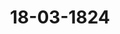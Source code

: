 ---  
schema: default  
title: 18-03-1824  
organization: Team Charlie  
notes: "<p>Description</p><p>Zehnte Sitzung.

Geschehen, Frankfurt den 18. März 1824.

in Gegenwart

aller in der neunten Sitzung Anwesenden.

</p><p>§.66</p><p>Substitutionen.

Präsidium eröffnet, daß die für die letzte Sitzung angezeigten Substitutionen noch

fortbestehen.

</p><p>§.67</p><p>Bundesleistungen nach der Bundesmatrikel, insbesondere die Änstände

hierüber zwischen Reuß=Schleiz und Reuß=Lobenstein und Ebers

dorf.

(9. Sitz. §. 64 d J.)

Der Königlich=Sächsische Bundestagsgesandte, Herr von Carlowiz,

erstattet, Namens der in der ersten dießjährigen Sitzung (§. 12) gewählten Commission,

Vortrag über die Differenz zwischen den Fürstlich-Reussischen Häusern jüngerer Linie, dem

Hause Reuß=Schleiz, eines Theils, und den Häusern Reuß-Lobenstein und Reuß-Ebers

dorf, andern Theils, wegen des unter ihnen statt findenden Verhältnisses zu Vertheilung

der Bundesleistungen.

Der eigentliche Differenzpunct wird dahin angegeben:

das Haus Schleiz wolle den auf der Volkszahl eines jeden Bundesstaates beruhen

den Maaßstab der Bundesmatrikel zum Grunde gelegt wissen, hauptsächlich darum, weil

mit den Reichs- und Kreislasten auch der Maaßstab zu deren Vertheilung erloschen und

die Bundesmatrikel für alle Bundesglieder verbindlich sey;

die Häuser Lobenstein und Ebersdorf aber behaupteten den hausgesetzlichen Maaßstab,

wonach vorhin die Reichs- und Kreislasten vertheilt worden seyen, weil die jüngere Linie

im Bunde eine Gesammtheit constituire, mithin die Bundesmatrikel nur den Maaßstab für

die Leistungen dieser Gesammtheit gegen den Bund abgebe, während das Beitragsverhält

niß der einzelnen Häuser unter sich durch Hausverträge normirt sey; dieser hausgesetzliche

Maaßstab zur Subrepartition gründe sich auf ein Gemeinschafsverhältniß der gesammten

jüngern Linie, habe sich nicht bloß auf die Reichs- und Kreislasten, sondern auch auf andere

gemeinsame Lasten erstreckt und sey daher weder durch die Auflösung des Reichs noch

auch nachher erloschen.

Der Commissionsvortrag enthält in einer gedrängten Zusammenstellung dessen, worauf

es zur Uebersicht und Beurtheilung der Sache, aus dem Standpuncte der hohen Bundes

versammlung betrachtet, vorzüglich ankommt:

I. die Erörterung des Verhältnisses des Fürstlich-Reussischen Gesammthauses im Deut

schen Reiche und nach welchem hausgesetzlichen Maaßstabe die Reichs- und Kreislasten unter

die einzelnen Reussischen Häuser vertheilt wurden, mit Bemerkung der Ansichten der Be

theiligten über die Frage: ob jener Maaßstab durch die Auflösung des Reichs erloschen

sey? ferner

II. die Erörterung des Verhältnisses des Fürstlich-Reussischen Gesammthauses von

Auflösung des Deutschen Reichs an, bis zu der Gründung des Deutschen Bundes, und

wie damals die auf föderativen Verbindlichkeiten beruhenden Leistungen unter die einzelnen

Reussischen Häuser vertheilt wurden, mit Bemerkung der Ansichten der Betheiligten über

die Frage: ob der vorige hausgesetzliche Maaßstab hierbei als erloschen betrachtet worden sey?

III. die Darstellung des Verhältnisses des Fürstlich-Reussischen Gesammthauses im

Deutschen Bunde und was im Letztern über die Bundesleistungen und deren Vertheilung

festgesetzt sey, mit Bemerkung der Ansichten der betheiligten Reussischen Häuser über die

Frage: in wie fern die jüngere Linie Reuß im Bunde eine Gesammtheit constituire und

daher die Bundesmatrikel nur den Maaßstab der Leistung dieser Gesammtheit gegen den

Bund abgebe, während das Beitragsverhältniß der einzelnen Häuser unter sich durch Haus

verträge normirt werde?

IV. die Aeusserungen der betheiligten Fürstlich-Reussischen Häuser über den hausge

setzlichen Repartitionsmaaßstab, in geschichtlicher, rechtlicher und statistischer Beziehung;

V. die Anträge der betheiligten Fürstlich-Reussischen Häuser an die hohe Bundesver

sammlung, wonach

1) das Haus Schleiz bittet:

in dem geeigneten Wege zu bewirken, daß von saͤmmtlichen Haͤusern der Füͤrstlich

Reussischen jüngern Linie den übernommenen Verpflichtungen in der mehrerwähnten

Beziehung allenthalben gleichmäsig, nach dem bundesgesetzlichen Maaßstabe der Be

völkerung, Genuge geschehe, auch

— zu Vorbeugung aller künftigen Mißverständnisse, und damit nicht nur ein jeder

der betheiligten Staaten, sondern auch der Bund genau wisse, in welcher Maaße

die verschiedenen Bundeslande der drei Fürstlichen Häuser der jüngern Reussischen

Linie ihre matrikularmäsigen Verbindlichkeiten zu erfüllen haben — zu verfügen, daß

die Seelenzahl jedes einzelnen dieser drei Fürstlichen Häuser in die neu zu errich

tende Matrikel besonders eingetragen und somit der Maaßstab der erwähnten Lei

stungen ausdrücklich ausgesprochen werde.

2) die Häuser Lobenstein und Ebersdorf aber:

daß von Seiten der hohen Bundesversammlung ausgesprochen werde:

die Verpflichtung des Hauses Schleiz, wie die Häuser Lobenstein und Ebersdorf

sie behaupteten, gehe vor der Hand überwiegend hervor, und da Letztere zu Stellung

der Mannschaft des Contingents nach der Volkszahl sich eventuell erboten hätten,

so werde von dem Hause Schleiz erwartet, daß selbiges ihnen die zum Unterhalte

der erhöhten Mannschaftszahl erforderlichen Mittel in Gemäßheit der Hausverfas

sung gewähren werde. Im Uebrigen verlange der Bund, daß das Haus Schleiz

die Differenz mittelst des in der Reussischen Hausverfassung begründeten Verfah

rens zur Erledigung bringe, und wenn eine gütliche Vereinigung nicht zu Stande

komme, Klage anstelle. Die Bundesversammlung könne bei bestehenden Hausver

trägen, welche durch die Bundesverfassung garantirt erschienen, und die Mittel

zu gütlicher oder rechtlicher Ausgleichung darböten, nur dann einschreiten, wenn die

Entscheidung der Differenz durch die Familienausträge nicht zu erwarten sey, und

in der vorliegenden Sache erst dann, wenn das Haus Schleiz künftig aus dieser

Ursache direct und aus Gründen darauf antrage.

Endlich enthält dieser Vortrag

VI. das Gutachten der Commission.

Um den Grund und die Grenze der Competenz der hohen Bundesversammlung in

dieser Sache zu bezeichnen, wird bemerkt, daß die vorliegende Differenz zwischen den drei

Fürstlichen Häusern der jüngern Linie Reuß sich keineswegs -- wie die Häuser Lobenstein

und Ebersdorf annähmen — nur auf Gegenstände des innern Reussischen Staatsrechts be

schränkten, sondern daß vielmehr die hierbei zu entscheidenden Fragen zum Theile die Ver

fassung des Deutschen Bundes und nur zum Theile die Rechtsverhältnisse obiger drei Häu

ser unter sich beträfen.

Ueber erstere habe, der Wiener Schlußacte gemaͤß, die hohe Bundesversammlung zu

entscheiden, da, nach Art. 4 dieser Acte, der Gesammtheit der Bundesglieder die Befugniß

der Entwickelung und Ausbildung der Bundesacte zustehe, in so fern die Erfüllung der

darin aufgestellten Zwecke solche nothwendig mache; da, nach Art. 7, die Bundesversamm

lung, aus den Bevollmächtigten sämmtlicher Bundesglieder gebildet, den Bund in seiner

Gesammtheit vorstelle, und das beständige verfassungsmäsige Organ seines Willens und

Handelns sey; da, nach Art. 17, selbige berufen sey, zur Aufrechthaltung des wahren Sinnes

der Bundesacte, die darin enthaltenen Bestimmungen, wenn über deren Auslegung Zweifel

entstehen sollten, dem Bundeszwecke gemäß zu erklären, und in allen vorkommenden Fällen

den Vorschriften dieser Urkunde ihre richtige Anwendung zu sichern, und da, nach Art. 31

die Bundesversammlung das Recht und die Verbindlichkeit habe, für die Vollziehung der

Bundesacte und der übrigen Grundgesetze des Bundes und der von ihr in Gemäßheit ihrer

Competenz gefaßten Beschlüsse zu sorgen, auch zu diesem Ende, nach Erschöpfung aller

andern bundesverfassungsmäsigen Mittel, die erforderlichen Executionsmaaßregeln in Anwen

dung zu bringen.

In Rücksicht der letztern Fragen, welche die Rechtsverhältnisse der streitenden Häuser

unter sich beträfen, könne die hohe Bundesversammlung, nach Art. 21 der Wiener Schluß

acte, nur als vermittelnde Behörde einwirken; sie seyen Gegenstand der richterlichen Erörterung

und Entscheidung.

Nach dieser Erörterung gieng die Commission zur Beurtheilung der einzelnen Fragen

über, und sprach sich dahin aus, daß die Fragen über das aus den Hausverträgen abgelei

tete Gemeinschaftsverhältniß, dessen Fortbestand und Wirksamkeit die Verfassung des Deut

schen Bundes nicht betreffen, daher ausser der Competenz der Bundesversammlung liegen

daß aber desto wesentlicher die Frage:

in wie fern die aus drei souverainen Fürstlichen Häusern bestehende jüngere Reussische

Linie im Deutschen Bunde eine Gesammtheit constituire?

in die Bundesverfassung einschlage und sowohl geschichtlich als rechtlich beleuchtet werden

müsse.

Der Deutsche Bund, von souverainen Regierungen ausser der Gewalt und Gefahr

geschlossen, begründe nicht eine Wiederherstellung des aufgelösten Deutschen Reichs, nicht

eine modificirte Fortsetzung des Rheinbundes, sondern ein völlig neues Staatenverhältniß-

ein jus novum. Von dem, was in Beziehung auf die Reichsverfassung bestanden, sey nichts

auf den Bund übergegangen, was er nicht ausdrücklich in sich aufgenommen habe. Die

Bundesacte bezeichne gleich im 1. Artikel die souverainen Fürsten und freien Städte

Deutschlands als die Mitglieder des Bundes, also die Fürsten als Individuen, nicht

Fuͤrstliche Corporationen.

Die Bundesacte sey von sämmtlichen Fürsten Reuß, in einer gemeinschaftlich ausge

stellten Urkunde, ratificirt worden; in dieser komme nichts von einem besondern Gemein

schaftsverhältnisse, von einer Scheidung der beiden Linien, als Corporationen im Bunde, vor.

Die Ratificationsurkunde spreche die unbedingte Acceptation jenes vom Bunde den Fürsten

Reuß eingeräumten Verhältnisses aus. Nach der Ueberzeugung der Commission

habe der

Bund eine Gemeinschaft der Fürstlich-Reussischen Häuser in dem Verhältnisse

zu ihm,

nach Art. 4 und 6 der Bundesacte, nur in Bezug auf die Stimmführung in der Bundes

versammlung festgesetzt und anerkannt.

Ob in welcher Maaße die Fürstlichen Häuser jüngerer Linie nach ihren Hausver

trägen in Gemeinschaftsverhältnissen unter sich gestanden hätten, oder noch ständen, berühre

den Bund, als Dritten, nicht; sie hätten sich, bei ihrem Eintritt in den Bund, in Bezie

hung auf jene Verhältnisse, nichts bedungen, oder vorbehalten, und ihr Vertrag mit dem

Bunde sey neuer, als jene Hausverträge.

Die Frage:

ob der Maaßstab der Bundesmatrikel nur die Bundesleistungen der Fürstlich-Reu

ßischen jüngern Linie, als Gesammtheit im Bunde, oder die Leistungen eines jeden

der drei Häuser dieser Linie normire?

beantworte sich nun von selbst; denn da der Bund die Fürstlich-Reussischen Häuser

nur in Bezug auf die Stimmführung in der Bundesversammlung als eine Gesammtheit

betrachte, so gewährten sie auch nur diejenigen Bundesleistungen, welche nach den Stimmen

vertheilt seyen, nämlich die Beiträge zu der Canzleicasse, als Gesammtheit; alle übrigen

Leistungen aber als Singuli, nach dem für sämmtliche Bundesglieder angenommenen Maaß

stabe der Bundesmatrikel.

Der Umstand, daß die Fürstlich-Reussische jüngere Linie nur collectiv und mit dem

Gesammtbetrage der Volkszahl ihrer Lande in die provisorische Bundesmatrikel eingetragen

sey, relevire hier nichts. Der Grund der Matrikel sey nicht gewesen, die Bundesacte zu

emendiren und die Stellung der Bundesglieder im Bunde zu ändern, sondern nur einen

Maaßstab für die Bundesleistungen festzustellen. Die Fürstliche jüngere Linie habe zu diesem

Zwecke die Volkszahl ihrer Lande nur nach dem Gesammtbetrage angegeben, und es habe

um so weniger ein Bedenken seyn können, diese Angabe anzunehmen, da damals die Haus

verträge, auf welche man jetzt einen Verfassungszweifel gründen wolle, weder der hohen

Bundesversammlung bekannt gewesen, noch von dieser Fuͤrstlichen Linie erwaͤhnt worden seyen.

Die Frage:

ob der durch Hausverträge zwischen den Fürstlichen Häusern der jüngern Linie

Reuß begründete Repartitionsfuß, wenn er schon gegen den Bund, als Dritten

keine Gültigkeit habe, nicht gleichwohl unter diesen Häusern noch als gültig zu be

trachten sey?

betreffe die Bundesverfassung nicht, wohl aber die fernere Frage:

ob der Bund geschehen lassen muͤsse, daß die Fuͤrstlich-Reussischen Haͤuser juͤngerer

Linie ihre Bundesleistungen nach einem andern Maaßstabe, als dem der Bundes

matrikel bewirkten, wenn entweder die Häuser Lobenstein und Ebersdorf gegen das

Haus Schleiz rechtlich ausführen sollten, daß der frühere hausgesetzliche Reparti

tionsfuß unter ihnen noch bestehe, odet wenn diese drei Haͤuser-- wohin die Absicht

der beiden ersteren zu gehen scheine -- sich über einen sonstigen Fuß vereinigten?

Nach Ansicht der Commission, könne zwischen einzelnen Bundesgliedern über die auf

allerseitigem Vertrage beruhende Vertheilung der Bundesleistungen eine, von der Bundes

matrikel abweichende, danernde Bestimmung, ohne ausdrückliche Zustimmung des Bundes

weder durch Rechtsstreit, noch durch Vertrag getroffen werden, und diese Meinung skütze

sich auf rechtliche, politische und statistische Gründe, welche die Commission näher ent

wickelte.

Dieselbe geht hiernaͤchst zur Eroͤrterung der Frage üͤber:

ob in die definitive Bundesmatrikel der Matrikularanschlag eines jeden der Fürstlich

Reussischen Häuser jüngerer Linie besonders eingetragen werden solle, oder, wie in

der bisherigen provisorischen Matrikel geschehen sey, nur der Ansatz dieser Häuser

zusammen nach dem Totalbetrage?

Die Commission hält dafür, wenn ausgesprochen sey, daß jedes der drei Häuser die

nach dem Maaßstabe der Bundesmatrikel vertheilten Leistungen diesem gemäß zu gewähren

habe, auch kein Grund mehr vorhanden sey, welcher einen Widerspruch gegen den indivi

duellen Eintrag obiger Häuser in die Matrikel motiviren könnte; es erscheine vielmehr an

gemessen, daß in dieser Staatsurkunde, welche den Leistungen für den Bund zur Basis

diene, alle Bundesglieder einzeln eingetragen würden, damit der Bund wisse, was er von

Jedem zu fordern, und jedes Bundesglied, was es zu leisten habe.

Endlich berührt die Commission die Frage:

wie dirjenigen zwischen den Fürstlich-Reussischen Häusern jüngerer Linie streitigen

Puncte, welche nicht in die Bundesverfassung einschlügen, zu deren Entscheidung

also die hohe Bundesversammlung nicht berufen sey, und die hieraus etwa abzulei

tenden Entschädigungsansprüche zu erledigen seyen?

Hier würden an sich die Art. 11 der Bundesacte und 21 der Schlußacte eintreten;

indessen müsse die Commission Anstand nehmen, auf Anwendung der darin vorgezeichneten

Maaßregeln anzutragen, weil die unter den sämmtlichen Fürstlich-Reussischen Häusern be

stehende Erb- und Geschlechts=Vereinigung vom 10. November 1668, §. 71, für alle Strei

tigkeiten unter Gliedern dieser Häuser eine Austrägalinstanz zu Güte und Recht festgesetzt

habe, deren Entscheidung die Betheiligten sich zu fügen verbunden seyen, die Wiener Schluß

acte aber Artikel 24 dergleichen Familien- und Vertrags-Austräge aufrecht erhalten wissen

wolle.

Die Commission glaubt daher, daß die hohe Bundesversammlung in dem vorliegenden

Falle nicht befugt sey, einen Vermittlungsversuch zu machen, sondern es lediglich dabei

bewenden lassen müsse, den streitenden Theilen die Ausführung ihrer Gerechtsame in der

durch obigen Hausvertrag festgesetzten Maaße anheim zu geben.

Von diesen Ansichten geleitet, gab hiernächst die Commission ihren Antrag ab, wel

chen sofort Präsidium in Umfrage stellte.

Oesterreich, Preussen, Baiern, Königreich Sachsen, Hannover, Wür

temberg, Baden, Kurhessen, Großherzogthum Hessen, Dänemark, wegen

Holstein und Lauenburg, Niederlande, wegen des Großherzogthums Lux

emburg: stimmten der Commission vollkommen bei.

Großherzoglich- und Herzoglich=Sächsische Häuser. Der Gesandte finde

aus mehreren Gründen Bedenken, ohne vorgängige Instructionseinholung abzustimmen,

wolle jedoch, da bereits eine überwiegende Stimmenmehrheit vorhanden sey, und also auf

seine Erklärung auf keinen Fall mehr etwas ankommen könne, den Beschluß nicht aufhal

ten und sich jener begeben.

Ferner stimmten der Commission bei:

Braunschweig und Nassau, Mecklenburg=Schwerin und Mecklenburg

Strelitz.

Oldenburg, Anhalt und Schwarzburg. Der Gesandte würde, gleich dem

Herrn Gesandten der Großherzoglich- und Herzoglich-Gächsischen Hauser, auf Instructions

einholung gestimmt haben; will jedoch, da sich eine uberwiegende Stimmenmehrheit bereits

ausgesprochen hat, den Beschluß nicht aufhalten.

Hohenzollern, Liechtenstein, Reuß, Schaumburg-Lippe, Lippe und

Waldeck. Der Herr Gesandte ausserte, daß er, abgesehen von den unter sich divergiren

den Ansichten der Betheiligten, für die Curie der Majorität beitrete.

Die freien Städte: stimmen nach dem Antrage der Commission.

Der Vortrag wurde diesem Protokolle unter Zahl 4 angefügt, und dessen Druck loco

dictaturae verabredet, in der Sache selbst aber nach dem Antrage der Commission

beschlossen:

1) daß der für alle höchste und hohe Glieder des Deutschen Bundes verbindliche

Maaßstab der Bundesmatrikel auch der Maaßstab der Bundesleistungen eines jeden der

Fürstlich=Reussischen Häuser jüngerer Linie sey;

2) daß mithin jedes dieser Fürstlichen Häuser das nach obigem Maaßstabe auf selbiges

kommende Bundescontingent vollständig zu stellen, auszurüsten, zu unterhalten und in der

durch die Kriegsverfassung des Deutschen Bundes bestimmten Maaße stets in Bereitschaft

zu halten habe;

3) daß die hohe Bundesversammlung- nach der in der Wiener Schlußacte, Art. 31,

ihr aufgelegten amtlichen Verpflichtung, für die Vollziehung der Bundesgesetze und der in

Gemäßheit ihrer Competenz von ihr gefaßten Beschlüsse zu sorgen und zu diesem Ende

nach Befinden, die erforderlichen Executionsmaaßregeln in Anwendung zu bringen-- von den

Fürstlichen Häusern Reuß-Lobenstein und Reuß-Ebersdorf binnen sechs Monaten eine An

zeige von der erfolgten völligen Herstellung und Ausrüstung des nach der Bundesmatrikel

von Ihnen bereit zu haltenden Bundescontingents erwarte

4) daß die hohe Bundesversammlung, auf den Grund der Bundesacte, Anstand nehmen

müsse, der Protestation der gedachten Häuser, wider die individuelle Eintragung der zu

der Fürstlichen jüngern Linie Reuß gehörigen höchsten Häuser in die eben unter der Arbeit

begriffene definitive Bundesmatrikel, die gewünschte Folge zu geben; und

5) daß den Fürstlichen Häusern jüngerer Linie Reuß anheim gestellt sey, die übrigen,

in der vorliegenden Differenz zur Sprache gekommenen, streitigen Puncte, welche nicht, wie

die oberwähnten, die Bundesverfassung, sondern die Rechtsverhältnisse dieser Häuser unter

sich betreffen, zu deren Entscheidung also die hohe Bundesversammlung nicht berufen ist,

auf dem durch die Erb- und Geschlechts-Vereinigung aller Fürstlich-Reussischen Häuser vom

10. November 1668, §. 71, vorgezeichneten hausgesetzlichen Wege gütlich oder rechtlich zu

beseitigen.

</p><p>§.68</p><p>Einreichungs-Protokoll.

Die Eingaben

Num. 19, eingereicht am 16. d. M., von dem ehemal. Fürstlich-Saarbrückischen Ge

heimen Rath Eichberg zu Ottweiler, Erinnerungsgesuch auf seine unterm

6. Juni v. J. (Num. 61) übergebene Vorstellung, Pensionsrückstände

betreffend. Mit einer Berechnung.

einger. am 18. d. M., von Wendelin Nix und Consorten, zu Ehrenbreit

Num. 20

stein, Erinnerungsgesuch in Betreff ihrer Forderung wegen Lieferungen an

die Festung Ehrenbreitstein.

wurden an die betreffenden Commissionen abgegeben.

Folgen die Unterschriften.

</p>"  
resources:  
- format: png  
  name: Page134[66-67].png  
  url: ../../data_img/Protokolle_BV_16_1824/18-03-1824/Page134[66-67].png  
- format: png  
  name: Page135[67].png  
  url: ../../data_img/Protokolle_BV_16_1824/18-03-1824/Page135[67].png  
- format: png  
  name: Page136[67].png  
  url: ../../data_img/Protokolle_BV_16_1824/18-03-1824/Page136[67].png  
- format: png  
  name: Page137[67].png  
  url: ../../data_img/Protokolle_BV_16_1824/18-03-1824/Page137[67].png  
- format: png  
  name: Page138[67].png  
  url: ../../data_img/Protokolle_BV_16_1824/18-03-1824/Page138[67].png  
- format: png  
  name: Page139[67].png  
  url: ../../data_img/Protokolle_BV_16_1824/18-03-1824/Page139[67].png  
- format: png  
  name: Page140[67].png  
  url: ../../data_img/Protokolle_BV_16_1824/18-03-1824/Page140[67].png  
- format: png  
  name: Page141[67].png  
  url: ../../data_img/Protokolle_BV_16_1824/18-03-1824/Page141[67].png  
- format: png  
  name: Page142[68].png  
  url: ../../data_img/Protokolle_BV_16_1824/18-03-1824/Page142[68].png  
category:   
  - Protokolle_BV_16_1824  
maintainer: Henry Frederick Lutterodt  
maintainer_email: h.lutterodt.21@abdn.ac.uk  
---